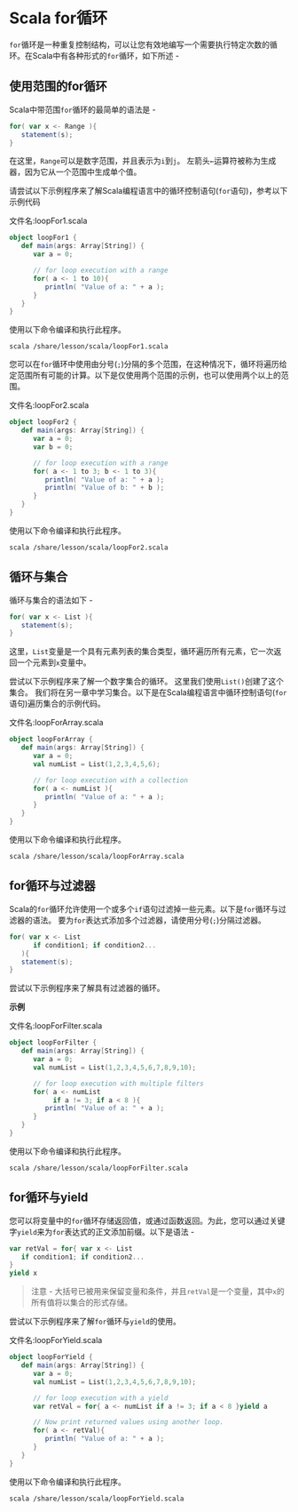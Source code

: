 # Scala for循环

`for`循环是一种重复控制结构，可以让您有效地编写一个需要执行特定次数的循环。在Scala中有各种形式的`for`循环，如下所述 -

## 使用范围的for循环

Scala中带范围`for`循环的最简单的语法是 -

```scala
for( var x <- Range ){
   statement(s);
}
```

在这里，`Range`可以是数字范围，并且表示为`i`到`j`。 左箭头`←`运算符被称为生成器，因为它从一个范围中生成单个值。

请尝试以下示例程序来了解Scala编程语言中的循环控制语句(`for`语句)，参考以下示例代码

文件名:loopFor1.scala

```scala
object loopFor1 {
   def main(args: Array[String]) {
      var a = 0;

      // for loop execution with a range
      for( a <- 1 to 10){
         println( "Value of a: " + a );
      }
   }
}
```

使用以下命令编译和执行此程序。

```shell
scala /share/lesson/scala/loopFor1.scala
```

您可以在`for`循环中使用由分号(`;`)分隔的多个范围，在这种情况下，循环将遍历给定范围所有可能的计算。以下是仅使用两个范围的示例，也可以使用两个以上的范围。

文件名:loopFor2.scala

```scala
object loopFor2 {
   def main(args: Array[String]) {
      var a = 0;
      var b = 0;

      // for loop execution with a range
      for( a <- 1 to 3; b <- 1 to 3){
         println( "Value of a: " + a );
         println( "Value of b: " + b );
      }
   }
}
```

使用以下命令编译和执行此程序。

```shell
scala /share/lesson/scala/loopFor2.scala
```

## 循环与集合

循环与集合的语法如下 - 

```scala
for( var x <- List ){
   statement(s);
}
```

这里，`List`变量是一个具有元素列表的集合类型，循环遍历所有元素，它一次返回一个元素到`x`变量中。

尝试以下示例程序来了解一个数字集合的循环。 这里我们使用`List()`创建了这个集合。 我们将在另一章中学习集合。以下是在Scala编程语言中循环控制语句(`for`语句)遍历集合的示例代码。

文件名:loopForArray.scala

```scala
object loopForArray {
   def main(args: Array[String]) {
      var a = 0;
      val numList = List(1,2,3,4,5,6);

      // for loop execution with a collection
      for( a <- numList ){
         println( "Value of a: " + a );
      }
   }
}
```

使用以下命令编译和执行此程序。

```shell
scala /share/lesson/scala/loopForArray.scala
```

## for循环与过滤器

Scala的`for`循环允许使用一个或多个`if`语句过滤掉一些元素。以下是`for`循环与过滤器的语法。 要为`for`表达式添加多个过滤器，请使用分号(`;`)分隔过滤器。

```scala
for( var x <- List
      if condition1; if condition2...
   ){
   statement(s);
}
```

尝试以下示例程序来了解具有过滤器的循环。

**示例**

文件名:loopForFilter.scala

```scala
object loopForFilter {
   def main(args: Array[String]) {
      var a = 0;
      val numList = List(1,2,3,4,5,6,7,8,9,10);

      // for loop execution with multiple filters
      for( a <- numList
           if a != 3; if a < 8 ){
         println( "Value of a: " + a );
      }
   }
}
```

使用以下命令编译和执行此程序。

```shell
scala /share/lesson/scala/loopForFilter.scala
```

## for循环与yield

您可以将变量中的`for`循环存储返回值，或通过函数返回。为此，您可以通过关键字`yield`来为`for`表达式的正文添加前缀。以下是语法 -

```scala
var retVal = for{ var x <- List
   if condition1; if condition2...
}
yield x
```

> 注意 - 大括号已被用来保留变量和条件，并且`retVal`是一个变量，其中`x`的所有值将以集合的形式存储。

尝试以下示例程序来了解`for`循环与`yield`的使用。

文件名:loopForYield.scala

```scala
object loopForYield {
   def main(args: Array[String]) {
      var a = 0;
      val numList = List(1,2,3,4,5,6,7,8,9,10);

      // for loop execution with a yield
      var retVal = for{ a <- numList if a != 3; if a < 8 }yield a

      // Now print returned values using another loop.
      for( a <- retVal){
         println( "Value of a: " + a );
      }
   }
}
```

使用以下命令编译和执行此程序。

```shell
scala /share/lesson/scala/loopForYield.scala
```